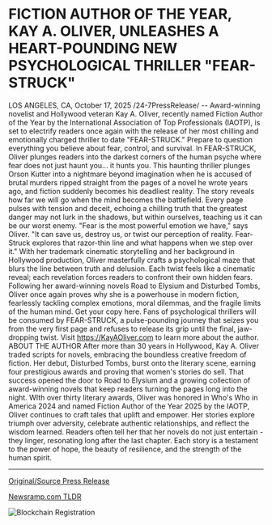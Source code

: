 # FICTION AUTHOR OF THE YEAR, KAY A. OLIVER, UNLEASHES A HEART-POUNDING NEW PSYCHOLOGICAL THRILLER "FEAR-STRUCK"

LOS ANGELES, CA, October 17, 2025 /24-7PressRelease/ -- Award-winning novelist and Hollywood veteran Kay A. Oliver, recently named Fiction Author of the Year by the International Association of Top Professionals (IAOTP), is set to electrify readers once again with the release of her most chilling and emotionally charged thriller to date "FEAR-STRUCK."  Prepare to question everything you believe about fear, control, and survival.  In FEAR-STRUCK, Oliver plunges readers into the darkest corners of the human psyche where fear does not just haunt you... it hunts you. This haunting thriller plunges Orson Kutter into a nightmare beyond imagination when he is accused of brutal murders ripped straight from the pages of a novel he wrote years ago, and fiction suddenly becomes his deadliest reality. The story reveals how far we will go when the mind becomes the battlefield. Every page pulses with tension and deceit, echoing a chilling truth that the greatest danger may not lurk in the shadows, but within ourselves, teaching us it can be our worst enemy.   "Fear is the most powerful emotion we have," says Oliver. "It can save us, destroy us, or twist our perception of reality. Fear-Struck explores that razor-thin line and what happens when we step over it."  With her trademark cinematic storytelling and her background in Hollywood production, Oliver masterfully crafts a psychological maze that blurs the line between truth and delusion. Each twist feels like a cinematic reveal; each revelation forces readers to confront their own hidden fears.  Following her award-winning novels Road to Elysium and Disturbed Tombs, Oliver once again proves why she is a powerhouse in modern fiction, fearlessly tackling complex emotions, moral dilemmas, and the fragile limits of the human mind.  Get your copy here.  Fans of psychological thrillers will be consumed by FEAR-STRUCK, a pulse-pounding journey that seizes you from the very first page and refuses to release its grip until the final, jaw-dropping twist.  Visit https://KayAOliver.com to learn more about the author.  ABOUT THE AUTHOR   After more than 30 years in Hollywood, Kay A. Oliver traded scripts for novels, embracing the boundless creative freedom of fiction. Her debut, Disturbed Tombs, burst onto the literary scene, earning four prestigious awards and proving that women's stories do sell. That success opened the door to Road to Elysium and a growing collection of award-winning novels that keep readers turning the pages long into the night.  WIth over thirty literary awards, Oliver was honored in Who's Who in America 2024 and named Fiction Author of the Year 2025 by the IAOTP, Oliver continues to craft tales that uplift and empower. Her stories explore triumph over adversity, celebrate authentic relationships, and reflect the wisdom learned.  Readers often tell her that her novels do not just entertain - they linger, resonating long after the last chapter. Each story is a testament to the power of hope, the beauty of resilience, and the strength of the human spirit. 

---

[Original/Source Press Release](https://www.24-7pressrelease.com/press-release/527689/fiction-author-of-the-year-kay-a-oliver-unleashes-a-heart-pounding-new-psychological-thriller-fear-struck)
                    

[Newsramp.com TLDR](https://newsramp.com/curated-news/kay-a-oliver-s-fear-struck-explores-psychology-of-fear/c838ff35fad0f4bb25dfed016dc9d0e1) 

 

 



![Blockchain Registration](https://cdn.newsramp.app/24-7PressRelease/qrcode/2510/17/clubkojz.webp)